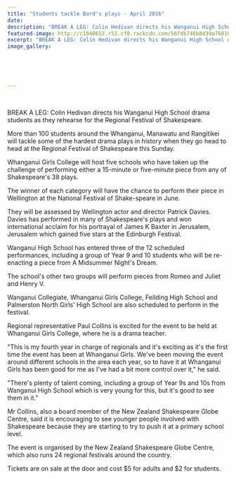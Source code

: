 ```yaml
---
title: "Students tackle Bard's plays - April 2016"
date: 
description: "BREAK A LEG: Colin Hedivan directs his Wanganui High School drama students as they rehearse for the Regional Festival of Shakespeare, Wanganui Chronicle article on 1/4/16..."
featured-image: http://c1940652.r52.cf0.rackcdn.com/56fdb746b8d39a7681000189/WHS-drama-stud-rehearse-for-Reg-Fest-of-Shakespeare-1.4.16.jpg
excerpt: "BREAK A LEG: Colin Hedivan directs his Wanganui High School drama students as they rehearse for the Regional Festival of Shakespeare, Wanganui Chronicle article on 1/4/16..."
image_gallery:
    
    
    
    
    
---
```


<p>&nbsp;</p>
<p>BREAK A LEG: Colin Hedivan directs his Wanganui High School drama students as they rehearse for the Regional Festival of Shakespeare.</p>
<p>More than 100 students around the Whanganui, Manawatu and Rangitikei will tackle some of the hardest drama plays in history when they go head to head at the Regional Festival of Shakespeare this Sunday.</p>
<p>Whanganui Girls College will host five schools who have taken up the challenge of performing either a 15-minute or five-minute piece from any of Shakespeare's 38 plays.</p>
<p>The winner of each category will have the chance to perform their piece in Wellington at the National Festival of Shake-speare in June.</p>
<p>They will be assessed by Wellington actor and director Patrick Davies. Davies has performed in many of Shakespeare's plays and won international acclaim for his portrayal of James K Baxter in Jerusalem, Jerusalem which gained five stars at the Edinburgh Festival.</p>
<p>Wanganui High School has entered three of the 12 scheduled performances, including a group of Year 9 and 10 students who will be re-enacting a piece from A Midsummer Night's Dream.</p>
<p>The school's other two groups will perform pieces from Romeo and Juliet and Henry V.</p>
<p>Wanganui Collegiate, Whanganui Girls College, Feilding High School and Palmerston North Girls' High School are also scheduled to perform in the festival.</p>
<p>Regional representative Paul Collins is excited for the event to be held at Whanganui Girls College, where he is a drama teacher.</p>
<p>"This is my fourth year in charge of regionals and it's exciting as it's the first time the event has been at Whanganui Girls. We've been moving the event around different schools in the area each year, so to have it at Whanganui Girls has been good for me as I've had a bit more control over it," he said.</p>
<p>"There's plenty of talent coming, including a group of Year 9s and 10s from Wanganui High School which is very young for this, but it's good to see them in it."</p>
<p>Mr Collins, also a board member of the New Zealand Shakespeare Globe Centre, said it is encouraging to see younger people involved with Shakespeare because they are starting to try to push it at a primary school level.</p>
<p>The event is organised by the New Zealand Shakespeare Globe Centre, which also runs 24 regional festivals around the country.</p>
<p>Tickets are on sale at the door and cost $5 for adults and $2 for students.</p>

